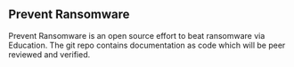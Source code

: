 ## Prevent Ransomware 
 
Prevent Ransomware is an open source effort to beat ransomware via Education. The git repo contains documentation as code which will be peer reviewed and verified. 
